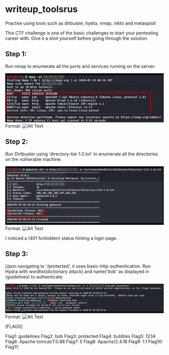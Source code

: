 # writeup_toolsrus

Practise using tools such as dirbuster, hydra, nmap, nikto and metasploit

This CTF challenge is one of the basic challenges to start your pentesting career with. Give it a shot yourself before going through the solution.

## Step 1:

Run nmap to enumerate all the ports and services running on the server:

![GitHub Logo](/nmap.png)
Format: ![Alt Text](url)

## Step 2:

Run Dirtbuster using 'directory-list-1.0.txt' to enumerate all the directories on the vulnerable machine:

![GitHub Logo](/dirbuster.png)
Format: ![Alt Text](url)

I noticed a (401 forbidden) status hinting a login page.

## Step 3:
Upon navigating to '/protected', it uses basic-http-authentication. 
Run Hydra with wordlist(dictionary attack) and name('bob' as displayed in /guidelines) to authenticate:

![GitHub Logo](/hydra.png)
Format: ![Alt Text](url)

[FLAGS]

Flag1: guidelines
Flag2: bob
Flag3: protected
Flag4: bubbles
Flag5: 1234
Flag6: Apache tomcat/7.0.88
Flag7: 5
Flag8: Apache/2.4.18
Flag9: 1.1
Flag10:  
Flag11: 
